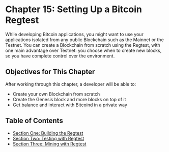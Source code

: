 # Chapter 15: Setting Up a Bitcoin Regtest

While developing Bitcoin applications, you might want to use your applications isolated from any public Blockchain such as the Mainnet or the Testnet.
You can create a Blockchain from scratch using the Regtest, with one main advantage over Testnet: you choose when to create new blocks, so you have complete control over the environment.

## Objectives for This Chapter

After working through this chapter, a developer will be able to:

   * Create your own Blockchain from scratch
   * Create the Genesis block and more blocks on top of it
   * Get balance and interact with Bitcoind in a private way
   
## Table of Contents

  * [Section One: Building the Regtest](15_1_Building_the_Regtest.md)
  * [Section Two: Testing with Regtest](15_2_Testing_with_Regtest.md)
  * [Section Three: Mining with Regtest](15_3_Mining_with_Regtest.md)
